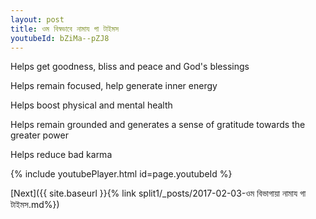```yaml
---
layout: post
title: ওম বিস্বভাবে নামায গা টাইমস
youtubeId: bZiMa--pZJ8
---
```

 
 
Helps get goodness, bliss and peace and God's blessings
 
Helps remain focused, help generate inner energy 
 
Helps boost physical and mental health 
 
Helps remain grounded and generates a sense of gratitude towards the greater power 
 
Helps reduce bad karma
 
 
 
 


{% include youtubePlayer.html id=page.youtubeId %}
 
[Next]({{ site.baseurl }}{% link  split1/_posts/2017-02-03-ওম বিভাগায়া নামায গা টাইমস.md%})
 

